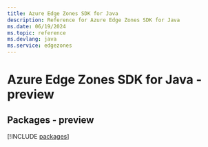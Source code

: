 ```yaml
---
title: Azure Edge Zones SDK for Java
description: Reference for Azure Edge Zones SDK for Java
ms.date: 06/19/2024
ms.topic: reference
ms.devlang: java
ms.service: edgezones
---
```

# Azure Edge Zones SDK for Java - preview
## Packages - preview
[!INCLUDE [packages](edge-zones-index.md)]